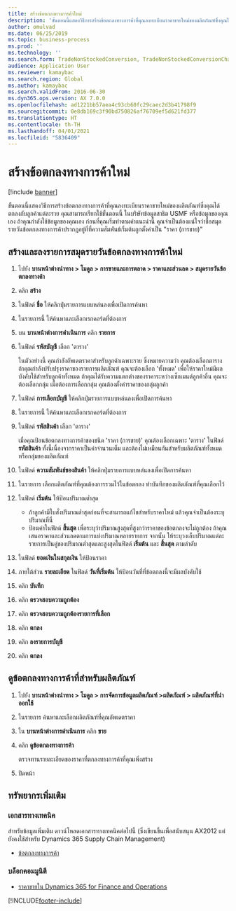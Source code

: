 ```yaml
---
title: สร้างข้อตกลงทางการค้าใหม่
description: 'ขั้นตอนนี้แสดงวิธีการสร้างข้อตกลงทางการค้าที่คุณลงทะเบียนราคาขายใหม่ของผลิตภัณฑ์ซึ่งคุณได้ตกลงกับลูกค้าแต่ละราย '
author: omulvad
ms.date: 06/25/2019
ms.topic: business-process
ms.prod: ''
ms.technology: ''
ms.search.form: TradeNonStockedConversion, TradeNonStockedConversionChangeWizard, TradeNonStockedConversionCheckWorksheet, TradeNonStockedConversionWizard, TradeNonStockedRegister
audience: Application User
ms.reviewer: kamaybac
ms.search.region: Global
ms.author: kamaybac
ms.search.validFrom: 2016-06-30
ms.dyn365.ops.version: AX 7.0.0
ms.openlocfilehash: ad1221bb57aea4c93cb60fc29caec2d3b41798f9
ms.sourcegitcommit: 0e8db169c3f90bd750826af76709ef5d621fd377
ms.translationtype: HT
ms.contentlocale: th-TH
ms.lasthandoff: 04/01/2021
ms.locfileid: "5836409"
---
```

# <a name="create-a-new-trade-agreement"></a>สร้างข้อตกลงทางการค้าใหม่

[!include [banner](../../includes/banner.md)]

ขั้นตอนนี้แสดงวิธีการสร้างข้อตกลงทางการค้าที่คุณลงทะเบียนราคาขายใหม่ของผลิตภัณฑ์ซึ่งคุณได้ตกลงกับลูกค้าแต่ละราย  คุณสามารถเรียกใช้ขั้นตอนนี้ ในบริษัทข้อมูลสาธิต USMF หรือข้อมูลของคุณเอง ถ้าคุณกำลังใช้ข้อมูลของคุณเอง ก่อนที่คุณเริ่มทำตามคำแนะนำนี้ คุณจำเป็นต้องแน่ใจว่าชื่อสมุดรายวันข้อตกลงทางการค้าปรากฎอยู่ที่ที่ความสัมพันธ์เริ่มต้นถูกตั้งค่าเป็น "ราคา (การขาย)"


## <a name="create-and-post-a-new-trade-agreement-journal"></a>สร้างและลงรายการสมุดรายวันข้อตกลงทางการค้าใหม่
1. ไปยัง **บานหน้าต่างนำทาง > โมดูล > การขายและการตลาด > ราคาและส่วนลด > สมุดรายวันข้อตกลงทางค้า**
2. คลิก **สร้าง**
3. ในฟิลด์ **ชื่อ** ให้คลิกปุ่มรายการแบบหล่นลงเพื่อเปิดการค้นหา
4. ในรายการนี้ ให้ค้นหาและเลือกเรกคอร์ดที่ต้องการ
5. บน **บานหน้าต่างการดำเนินการ** คลิก **รายการ**
6. ในฟิลด์ **รหัสบัญชี** เลือก 'ตาราง'
    
    ในตัวอย่างนี้ คุณกำลังอัพเดตราคาสำหรับลูกค้าเฉพาะราย ซึ่งหมายความว่า คุณต้องเลือกตาราง  ถ้าคุณกำลังปรับปรุงราคาของรายการผลิตภัณฑ์ คุณจะต้องเลือก 'ทั้งหมด' เพื่อให้ราคาใหม่มีผลบังคับใช้สำหรับลูกค้าทั้งหมด ถ้าคุณได้รับความแตกต่างของราคาระหว่างเซ็กเมนต์ลูกค้าอื่น คุณจะต้องเลือกกลุ่ม เมื่อต้องการเลือกกลุ่ม คุณต้องตั้งค่าราคาของกลุ่มลูกค้า  

7. ในฟิลด์ **การเลือกบัญชี** ให้คลิกปุ่มรายการแบบหล่นลงเพื่อเปิดการค้นหา
8. ในรายการนี้ ให้ค้นหาและเลือกเรกคอร์ดที่ต้องการ
9. ในฟิลด์ **รหัสสินค้า** เลือก 'ตาราง'
    
    เมื่อคุณป้อนข้อตกลงทางการค้าของชนิด 'ราคา (การขาย)' คุณต้องเลือกเฉพาะ 'ตาราง' ในฟิลด์ **รหัสสินค้า** ทั้งนี้เนื่องจากราคาเป็นค่าจำนวนเต็ม และต้องไม่เหมือนกันสำหรับผลิตภัณฑ์ทั้งหมดหรือกลุ่มของผลิตภัณฑ์
    
10. ในฟิลด์ **ความสัมพันธ์ของสินค้า** ให้คลิกปุ่มรายการแบบหล่นลงเพื่อเปิดการค้นหา
11. ในรายการ เลือกผลิตภัณฑ์ที่คุณต้องการรวมไว้ในข้อตกลง ทำบันทึกของผลิตภัณฑ์ที่คุณเลือกไว้  
12. ในฟิลด์ **เริ่มต้น** ให้ป้อนปริมาณต่ำสุด
    - ถ้าลูกค้ามีใบสั่งปริมาณต่ำสุดก่อนที่จะสามารถแก้ไขสำหรับราคาใหม่ แล้วคุณจำเป็นต้องระบุปริมาณที่นี่  
    - ป้อนค่าในฟิลด์ **สิ้นสุด** เพื่อระบุว่าปริมาณสูงสุดที่สูงกว่าราคาของข้อตกลงจะไม่ถูกต้อง ถ้าคุณเสนอราคาและส่วนลดตามการแบ่งปริมาณหลายรายการ จากนั้น ให้ระบุวงเล็บปริมาณแต่ละรายการเป็นคู่ของปริมาณต่ำสุดและสูงสุดในฟิลด์ **เริ่มต้น** และ **สิ้นสุด** ตามลำดับ
13. ในฟิลด์ **ยอดเงินในสกุลเงิน** ให้ป้อนราคา
14. ภายใต้ส่วน **รายละเอียด** ในฟิลด์ **วันที่เริ่มต้น** ให้ป้อนวันที่ที่ข้อตกลงนี้จะมีผลบังคับใช้
15. คลิก **บันทึก**
16. คลิก **ตรวจสอบความถูกต้อง**
17. คลิก **ตรวจสอบความถูกต้องรายการที่เลือก**
18. คลิก **ตกลง**
19. คลิก **ลงรายการบัญชี**
20. คลิก **ตกลง**

## <a name="view-trade-agreements-for-a-product"></a>ดูข้อตกลงทางการค้าที่สำหรับผลิตภัณฑ์
1. ไปยัง **บานหน้าต่างนำทาง > โมดูล > การจัดการข้อมูลผลิตภัณฑ์ >ผลิตภัณฑ์ > ผลิตภัณฑ์ที่นำออกใช้**
2. ในรายการ ค้นหาและเลือกผลิตภัณฑ์ที่คุณอัพเดตราคา
3. ใน **บานหน้าต่างการดำเนินการ** คลิก **ขาย**
4. คลิก **ดูข้อตกลงทางการค้า**
    
    ตรวจทานรายละเอียดของราคาที่ตกลงทางการค้าที่คุณเพิ่งสร้าง    

5. ปิดหน้า

## <a name="additional-resources"></a>ทรัพยากรเพิ่มเติม

### <a name="whitepaper"></a>เอกสารทางเทคนิค
สำหรับข้อมูลเพิ่มเติม ดาวน์โหลดเอกสารทางเทคนิคต่อไปนี้ (ซึ่งเขียนขึ้นเพื่อสนับสนุน AX2012 แต่ยังคงใช้สำหรับ Dynamics 365 Supply Chain Management)
- [ข้อตกลงทางการค้า](https://mbs.microsoft.com/files/public/CS/AX2012R3/TradeagreementsinAX.pdf)

### <a name="community-blogs"></a>บล็อกคอมมูนิตี
- [ราคาขายใน Dynamics 365 for Finance and Operations](https://financefunction.tech/2018/11/14/sales-prices-in-dynamics-365-for-finance-and-operations/#sales_price_in_trade_agreements)


[!INCLUDE[footer-include](../../../includes/footer-banner.md)]